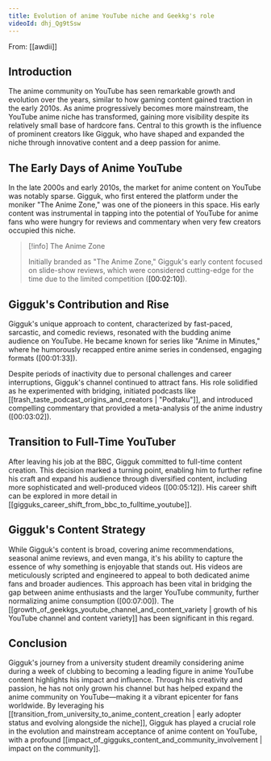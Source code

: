 ```yaml
---
title: Evolution of anime YouTube niche and Geekkg's role
videoId: dhj_Qg9tSsw
---
```


From: [[awdii]] <br/> 
## Introduction

The anime community on YouTube has seen remarkable growth and evolution over the years, similar to how gaming content gained traction in the early 2010s. As anime progressively becomes more mainstream, the YouTube anime niche has transformed, gaining more visibility despite its relatively small base of hardcore fans. Central to this growth is the influence of prominent creators like Gigguk, who have shaped and expanded the niche through innovative content and a deep passion for anime.

## The Early Days of Anime YouTube

In the late 2000s and early 2010s, the market for anime content on YouTube was notably sparse. Gigguk, who first entered the platform under the moniker "The Anime Zone," was one of the pioneers in this space. His early content was instrumental in tapping into the potential of YouTube for anime fans who were hungry for reviews and commentary when very few creators occupied this niche.

> [!info] The Anime Zone
> 
> Initially branded as "The Anime Zone," Gigguk's early content focused on slide-show reviews, which were considered cutting-edge for the time due to the limited competition (<a class="yt-timestamp" data-t="00:02:10">[00:02:10]</a>).

## Gigguk's Contribution and Rise

Gigguk's unique approach to content, characterized by fast-paced, sarcastic, and comedic reviews, resonated with the budding anime audience on YouTube. He became known for series like "Anime in Minutes," where he humorously recapped entire anime series in condensed, engaging formats (<a class="yt-timestamp" data-t="00:01:33">[00:01:33]</a>).

Despite periods of inactivity due to personal challenges and career interruptions, Gigguk's channel continued to attract fans. His role solidified as he experimented with bridging, initiated podcasts like [[trash_taste_podcast_origins_and_creators | "Podtaku"]], and introduced compelling commentary that provided a meta-analysis of the anime industry (<a class="yt-timestamp" data-t="00:03:02">[00:03:02]</a>).

## Transition to Full-Time YouTuber

After leaving his job at the BBC, Gigguk committed to full-time content creation. This decision marked a turning point, enabling him to further refine his craft and expand his audience through diversified content, including more sophisticated and well-produced videos (<a class="yt-timestamp" data-t="00:05:12">[00:05:12]</a>). His career shift can be explored in more detail in [[gigguks_career_shift_from_bbc_to_fulltime_youtube]].

## Gigguk's Content Strategy

While Gigguk's content is broad, covering anime recommendations, seasonal anime reviews, and even manga, it's his ability to capture the essence of why something is enjoyable that stands out. His videos are meticulously scripted and engineered to appeal to both dedicated anime fans and broader audiences. This approach has been vital in bridging the gap between anime enthusiasts and the larger YouTube community, further normalizing anime consumption (<a class="yt-timestamp" data-t="00:07:00">[00:07:00]</a>). The [[growth_of_geekkgs_youtube_channel_and_content_variety | growth of his YouTube channel and content variety]] has been significant in this regard.

## Conclusion

Gigguk's journey from a university student dreamily considering anime during a week of clubbing to becoming a leading figure in anime YouTube content highlights his impact and influence. Through his creativity and passion, he has not only grown his channel but has helped expand the anime community on YouTube—making it a vibrant epicenter for fans worldwide. By leveraging his [[transition_from_university_to_anime_content_creation | early adopter status and evolving alongside the niche]], Gigguk has played a crucial role in the evolution and mainstream acceptance of anime content on YouTube, with a profound [[impact_of_gigguks_content_and_community_involvement | impact on the community]].